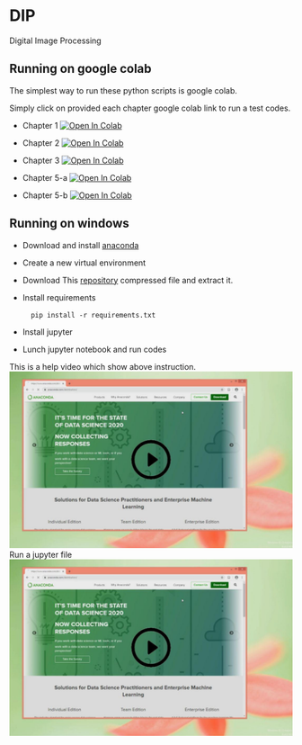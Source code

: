 # DIP
Digital Image Processing


## Running on google colab
The simplest way to run these python scripts is google colab.

Simply click on provided each chapter google colab link to run a test codes.

* Chapter 1 [![Open In Colab](https://colab.research.google.com/assets/colab-badge.svg)](https://colab.research.google.com/github//a-mahmoudi/DIP/blob/master/DIP_98_2_Chp01.ipynb)

* Chapter 2 [![Open In Colab](https://colab.research.google.com/assets/colab-badge.svg)](https://colab.research.google.com/github/a-mahmoudi/DIP/blob/master/DIP_98_2_Chp02.ipynb)

* Chapter 3 [![Open In Colab](https://colab.research.google.com/assets/colab-badge.svg)](https://colab.research.google.com/github/a-mahmoudi/DIP/blob/master/DIP_98_2_Chp03(edge-detection).ipynb)

* Chapter 5-a [![Open In Colab](https://colab.research.google.com/assets/colab-badge.svg)](https://colab.research.google.com/githuba-mahmoudi/DIP/blob/master/DIP_98_2_Chp05a(fourier%20transform).ipynp)

* Chapter 5-b [![Open In Colab](https://colab.research.google.com/assets/colab-badge.svg)](https://colab.research.google.com/githuba-mahmoudi/DIP/blob/master/DIP_98_2_Chp05b(fourier%20transform).ipynb)


## Running on windows
* Download and install [anaconda](https://www.anaconda.com/distribution/)
* Create a new virtual environment
* Download This [repository](https://github.com/IVP-Lab/MMedia/archive/master.zip)
 compressed file and extract it.
* Install requirements

        pip install -r requirements.txt
        
* Install jupyter 
* Lunch jupyter notebook and run codes

This is a help video which show above instruction. 
[![Open In Colab](ReadMe/inst2.jpg)](https://www.aparat.com/v/Pa7Ap)
Run a jupyter file
[![Open In Colab](ReadMe/inst2.jpg)](https://www.aparat.com/v/zK8Y2)
